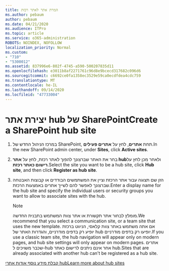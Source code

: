 ```yaml
---
title: המרת אתר לאתר רכזת
ms.author: pebaum
author: pebaum
ms.date: 04/21/2020
ms.audience: ITPro
ms.topic: article
ms.service: o365-administration
ROBOTS: NOINDEX, NOFOLLOW
localization_priority: Normal
ms.custom:
- "710"
- "5300012"
ms.assetid: 837996e6-802f-4745-a590-500207835d11
ms.openlocfilehash: e3011b8af2271761c96d8e9bcecd317682c096d6
ms.sourcegitcommit: c6692ce0fa1358ec3529e59ca0ecdfdea4cdc759
ms.translationtype: MT
ms.contentlocale: he-IL
ms.lasthandoff: 09/14/2020
ms.locfileid: "47733004"
---
```

# <a name="create-a-sharepoint-hub-site"></a><span data-ttu-id="457f8-102">יצירת אתר hub של SharePoint</span><span class="sxs-lookup"><span data-stu-id="457f8-102">Create a SharePoint hub site</span></span>

1. <span data-ttu-id="457f8-103">במרכז הניהול החדש של SharePoint, תחת **אתרים**, לחץ על **אתרים פעילים**.</span><span class="sxs-lookup"><span data-stu-id="457f8-103">In the new SharePoint admin center, under **Sites**, click **Active sites**.</span></span>

2. <span data-ttu-id="457f8-104">בחר את האתר שברצונך להפוך לאתר רכזת, לחץ על **אתר hub**ולאחר מכן לחץ על **רישום כאתר רכזת**.</span><span class="sxs-lookup"><span data-stu-id="457f8-104">Select the site you want to be a hub site, click **Hub site**, and then click **Register as hub site**.</span></span>

3. <span data-ttu-id="457f8-105">הזן שם תצוגה עבור אתר הרכזת וציין את המשתמשים הבודדים או קבוצות האבטחה שברצונך לאפשר להם לשייך אתרים באמצעות הרכזת.</span><span class="sxs-lookup"><span data-stu-id="457f8-105">Enter a display name for the hub site and specify the individual users or security groups you want to allow to associate sites with the hub.</span></span>

    > [!NOTE]
    >  <span data-ttu-id="457f8-106">מומלץ לבחור אתר תקשורת או אתר צוות המשתמש בתבנית החדשה.</span><span class="sxs-lookup"><span data-stu-id="457f8-106">We recommend that you select a communication site, or a team site that uses the new template.</span></span> <span data-ttu-id="457f8-107">אם אתה משתמש באתר צוות קלאסי, הניווט ברכזת יופיע רק בדפים מודרניים, והגדרות האתר של hub יופיעו רק בדפים מודרניים.</span><span class="sxs-lookup"><span data-stu-id="457f8-107">If you use a classic team site, the hub navigation will appear only on modern pages, and hub site settings will only appear on modern pages.</span></span> <span data-ttu-id="457f8-108">אתרים שכבר משויכים ל-hub אחר אינם ניתנים לרישום כאתר hub.</span><span class="sxs-lookup"><span data-stu-id="457f8-108">Sites that are already associated with another hub can't be registered as a hub site.</span></span>
  
[<span data-ttu-id="457f8-109">קבלת מידע נוסף אודות אתרי hub</span><span class="sxs-lookup"><span data-stu-id="457f8-109">Learn more about hub sites</span></span>](https://go.microsoft.com/fwlink/?linkid=869149)
  